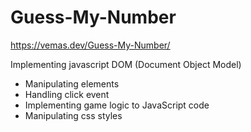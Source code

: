 # Guess-My-Number
https://vemas.dev/Guess-My-Number/

Implementing javascript DOM (Document Object Model)
- Manipulating elements
- Handling click event
- Implementing game logic to JavaScript code
- Manipulating css styles 
